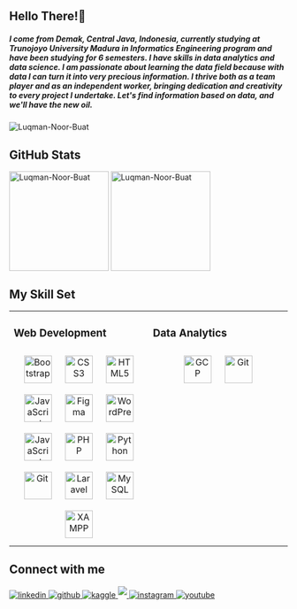 ## Hello There!<g-emoji class="g-emoji" alias="wave" fallback-src="https://github.githubassets.com/images/icons/emoji/unicode/1f44b.png">👋</g-emoji>
<h5 align="left">I come from Demak, Central Java, Indonesia, currently studying at Trunojoyo University Madura in Informatics Engineering program and have been studying for 6 semesters. I have skills in data analytics and data science. I am passionate about learning the data field because with data I can turn it into very precious information. I thrive both as a team player and as an independent worker, bringing dedication and creativity to every project I undertake. Let's find information based on data, and we'll have the new oil.</h5>


<p align="left"> <img src="https://komarev.com/ghpvc/?username=Luqman-Noor-Buat&label=Profile%20views&color=0e75b6&style=flat" alt="Luqman-Noor-Buat" /> </p>


## GitHub Stats
<p>
<img height="180em" align="center" src="https://github-readme-stats.vercel.app/api/top-langs/?username=Luqman-Noor-Buat&layout=compact&theme=radical" alt="Luqman-Noor-Buat" style="max-width: 100%;" />   
<img height="180em" align="center" src="https://github-readme-streak-stats.herokuapp.com/?user=Luqman-Noor-Buat&theme=radical&" alt="Luqman-Noor-Buat" style="max-width: 100%;"/></p>


## My Skill Set  
<table><tr><td valign="top" width="50%">
  
### Web Development
<div align="center">  
<a href="https://getbootstrap.com/docs/3.4/javascript/" target="_blank"><img style="margin: 10px" src="https://profilinator.rishav.dev/skills-assets/bootstrap-plain.svg" alt="Bootstrap" height="50" /></a>  
<a href="https://www.w3schools.com/css/" target="_blank"><img style="margin: 10px" src="https://profilinator.rishav.dev/skills-assets/css3-original-wordmark.svg" alt="CSS3" height="50" /></a>  
<a href="https://en.wikipedia.org/wiki/HTML5" target="_blank"><img style="margin: 10px" src="https://profilinator.rishav.dev/skills-assets/html5-original-wordmark.svg" alt="HTML5" height="50" /></a>  
<a href="https://www.javascript.com/" target="_blank"><img style="margin: 10px" src="https://profilinator.rishav.dev/skills-assets/javascript-original.svg" alt="JavaScript" height="50" /></a>  
<a href="https://www.figma.com/" target="_blank"><img style="margin: 10px" src="https://profilinator.rishav.dev/skills-assets/figma-icon.svg" alt="Figma" height="50" /></a>  
<a href="https://wordpress.com/" target="_blank"><img style="margin: 10px" src="https://profilinator.rishav.dev/skills-assets/wordpress.png" alt="WordPress" height="50" /></a>  
<a href="https://www.javascript.com/" target="_blank"><img style="margin: 10px" src="https://profilinator.rishav.dev/skills-assets/javascript-original.svg" alt="JavaScript" height="50" /></a>  
<a href="https://www.php.net/" target="_blank"><img style="margin: 10px" src="https://profilinator.rishav.dev/skills-assets/php-original.svg" alt="PHP" height="50" /></a>  
<a href="https://www.python.org/" target="_blank"><img style="margin: 10px" src="https://profilinator.rishav.dev/skills-assets/python-original.svg" alt="Python" height="50" /></a>  
<a href="https://github.com/" target="_blank"><img style="margin: 10px" src="https://profilinator.rishav.dev/skills-assets/git-scm-icon.svg" alt="Git" height="50" /></a>  
<a href="https://laravel.com/" target="_blank"><img style="margin: 10px" src="https://profilinator.rishav.dev/skills-assets/laravel-plain-wordmark.svg" alt="Laravel" height="50" /></a>  
<a href="https://www.mysql.com/" target="_blank"><img style="margin: 10px" src="https://profilinator.rishav.dev/skills-assets/mysql-original-wordmark.svg" alt="MySQL" height="50" /></a>  
<a href="https://www.apachefriends.org/" target="_blank"><img style="margin: 10px" src="https://profilinator.rishav.dev/skills-assets/xampp.png" alt="XAMPP" height="50" /></a>  
</div>
</td><td valign="top" width="50%">
  
### Data Analytics 
<div align="center">  
<a href="https://cloud.google.com/" target="_blank"><img style="margin: 10px" src="https://profilinator.rishav.dev/skills-assets/google_cloud-icon.svg" alt="GCP" height="50" /></a>  
<a href="https://github.com/" target="_blank"><img style="margin: 10px" src="https://profilinator.rishav.dev/skills-assets/git-scm-icon.svg" alt="Git" height="50" /></a>  
</div>
</td></tr></table>  


## Connect with me  
<div align="left">
<a href="https://www.linkedin.com/in/luqman-noor-buat-490422206/" target="_blank">
<img src=https://img.shields.io/badge/linkedin-%231E77B5.svg?&style=for-the-badge&logo=linkedin&logoColor=white alt=linkedin style="margin-bottom: 5px;" />
</a>
<a href="https://github.com/Luqman-Noor-Buat" target="_blank">
<img src=https://img.shields.io/badge/github-%2324292e.svg?&style=for-the-badge&logo=github&logoColor=white alt=github style="margin-bottom: 5px;" />
</a>
<a href="https://www.kaggle.com/luqmannoorbuat" target="_blank">
<img src=https://img.shields.io/badge/kaggle-%2324292e.svg?&style=for-the-badge&logo=github&logoColor=white alt=kaggle style="margin-bottom: 5px;" />
</a> 
<a href="mailto:luqman.utm1@gmail.com" target="_blank">
<img src=https://img.shields.io/badge/Gmail-D14836?style=for-the-badge&logo=gmail&logoColor=white style="margin-bottom: 5px;" />
</a> 
<a href="https://instagram.com/luqmannurbuat?igshid=MzNlNGNkZWQ4Mg==" target="_blank">
<img src=https://img.shields.io/badge/instagram-%23000000.svg?&style=for-the-badge&logo=instagram&logoColor=white alt=instagram style="margin-bottom: 5px;" />
</a>
<a href="https://www.youtube.com/channel/UCZa4p0qCK1FZTkezGBOghAQ" target="_blank">
<img src=https://img.shields.io/badge/youtube-%23000000.svg?&style=for-the-badge&logo=instagram&logoColor=white alt=youtube style="margin-bottom: 5px;" />
</a>
 
</div>  
